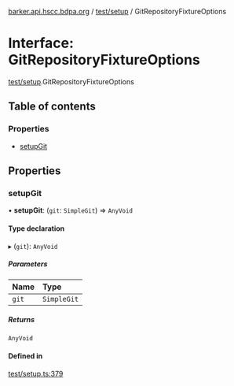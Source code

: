 [barker.api.hscc.bdpa.org][1] / [test/setup][2] / GitRepositoryFixtureOptions

# Interface: GitRepositoryFixtureOptions

[test/setup][2].GitRepositoryFixtureOptions

## Table of contents

### Properties

- [setupGit][3]

## Properties

### setupGit

• **setupGit**: (`git`: `SimpleGit`) => `AnyVoid`

#### Type declaration

▸ (`git`): `AnyVoid`

##### Parameters

| Name  | Type        |
| :---- | :---------- |
| `git` | `SimpleGit` |

##### Returns

`AnyVoid`

#### Defined in

[test/setup.ts:379][4]

[1]: ../README.md
[2]: ../modules/test_setup.md
[3]: test_setup.gitrepositoryfixtureoptions.md#setupgit
[4]:
  https://github.com/nhscc/barker.api.hscc.bdpa.org/blob/b8087e9/test/setup.ts#L379
